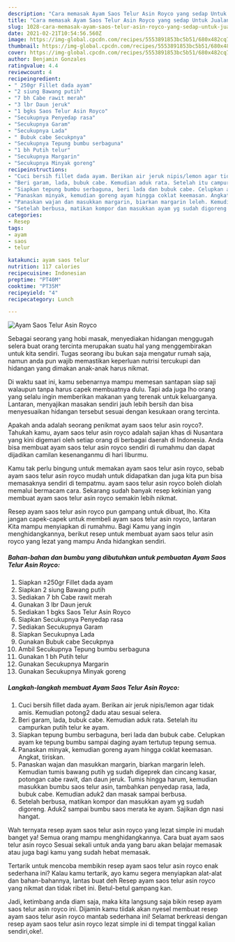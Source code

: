 ```yaml
---
description: "Cara memasak Ayam Saos Telur Asin Royco yang sedap Untuk Jualan"
title: "Cara memasak Ayam Saos Telur Asin Royco yang sedap Untuk Jualan"
slug: 1028-cara-memasak-ayam-saos-telur-asin-royco-yang-sedap-untuk-jualan
date: 2021-02-21T10:54:56.560Z
image: https://img-global.cpcdn.com/recipes/5553891853bc5b51/680x482cq70/ayam-saos-telur-asin-royco-foto-resep-utama.jpg
thumbnail: https://img-global.cpcdn.com/recipes/5553891853bc5b51/680x482cq70/ayam-saos-telur-asin-royco-foto-resep-utama.jpg
cover: https://img-global.cpcdn.com/recipes/5553891853bc5b51/680x482cq70/ayam-saos-telur-asin-royco-foto-resep-utama.jpg
author: Benjamin Gonzales
ratingvalue: 4.4
reviewcount: 4
recipeingredient:
- " 250gr Fillet dada ayam"
- "2 siung Bawang putih"
- "7 bh Cabe rawit merah"
- "3 lbr Daun jeruk"
- "1 bgks Saos Telur Asin Royco"
- "Secukupnya Penyedap rasa"
- "Secukupnya Garam"
- "Secukupnya Lada"
- " Bubuk cabe Secukpnya"
- "Secukupnya Tepung bumbu serbaguna"
- "1 bh Putih telur"
- "Secukupnya Margarin"
- "Secukupnya Minyak goreng"
recipeinstructions:
- "Cuci bersih fillet dada ayam. Berikan air jeruk nipis/lemon agar tidak amis. Kemudian potong2 dadu atau sesuai selera."
- "Beri garam, lada, bubuk cabe. Kemudian aduk rata. Setelah itu campurkan putih telur ke ayam."
- "Siapkan tepung bumbu serbaguna, beri lada dan bubuk cabe. Celupkan ayam ke tepung bumbu sampai daging ayam tertutup tepung semua."
- "Panaskan minyak, kemudian goreng ayam hingga coklat keemasan. Angkat, tiriskan."
- "Panaskan wajan dan masukkan margarin, biarkan margarin leleh. Kemudian tumis bawang putih yg sudah digeprek dan cincang kasar, potongan cabe rawit, dan daun jeruk. Tumis hingga harum, kemudian masukkan bumbu saos telur asin, tambahkan penyedap rasa, lada, bubuk cabe. Kemudian aduk2 dan masak sampai berbusa."
- "Setelah berbusa, matikan kompor dan masukkan ayam yg sudah digoreng. Aduk2 sampai bumbu saos merata ke ayam. Sajikan dgn nasi hangat."
categories:
- Resep
tags:
- ayam
- saos
- telur

katakunci: ayam saos telur 
nutrition: 117 calories
recipecuisine: Indonesian
preptime: "PT40M"
cooktime: "PT35M"
recipeyield: "4"
recipecategory: Lunch

---
```



![Ayam Saos Telur Asin Royco](https://img-global.cpcdn.com/recipes/5553891853bc5b51/680x482cq70/ayam-saos-telur-asin-royco-foto-resep-utama.jpg)

Sebagai seorang yang hobi masak, menyediakan hidangan menggugah selera buat orang tercinta merupakan suatu hal yang menggembirakan untuk kita sendiri. Tugas seorang ibu bukan saja mengatur rumah saja, namun anda pun wajib memastikan keperluan nutrisi tercukupi dan hidangan yang dimakan anak-anak harus nikmat.

Di waktu  saat ini, kamu sebenarnya mampu memesan santapan siap saji walaupun tanpa harus capek membuatnya dulu. Tapi ada juga lho orang yang selalu ingin memberikan makanan yang terenak untuk keluarganya. Lantaran, menyajikan masakan sendiri jauh lebih bersih dan bisa menyesuaikan hidangan tersebut sesuai dengan kesukaan orang tercinta. 



Apakah anda adalah seorang penikmat ayam saos telur asin royco?. Tahukah kamu, ayam saos telur asin royco adalah sajian khas di Nusantara yang kini digemari oleh setiap orang di berbagai daerah di Indonesia. Anda bisa membuat ayam saos telur asin royco sendiri di rumahmu dan dapat dijadikan camilan kesenanganmu di hari liburmu.

Kamu tak perlu bingung untuk memakan ayam saos telur asin royco, sebab ayam saos telur asin royco mudah untuk didapatkan dan juga kita pun bisa memasaknya sendiri di tempatmu. ayam saos telur asin royco boleh diolah memalui bermacam cara. Sekarang sudah banyak resep kekinian yang membuat ayam saos telur asin royco semakin lebih nikmat.

Resep ayam saos telur asin royco pun gampang untuk dibuat, lho. Kita jangan capek-capek untuk membeli ayam saos telur asin royco, lantaran Kita mampu menyiapkan di rumahmu. Bagi Kamu yang ingin menghidangkannya, berikut resep untuk membuat ayam saos telur asin royco yang lezat yang mampu Anda hidangkan sendiri.

<!--inarticleads1-->

##### Bahan-bahan dan bumbu yang dibutuhkan untuk pembuatan Ayam Saos Telur Asin Royco:

1. Siapkan  ±250gr Fillet dada ayam
1. Siapkan 2 siung Bawang putih
1. Sediakan 7 bh Cabe rawit merah
1. Gunakan 3 lbr Daun jeruk
1. Sediakan 1 bgks Saos Telur Asin Royco
1. Siapkan Secukupnya Penyedap rasa
1. Sediakan Secukupnya Garam
1. Siapkan Secukupnya Lada
1. Gunakan  Bubuk cabe Secukpnya
1. Ambil Secukupnya Tepung bumbu serbaguna
1. Gunakan 1 bh Putih telur
1. Gunakan Secukupnya Margarin
1. Gunakan Secukupnya Minyak goreng




<!--inarticleads2-->

##### Langkah-langkah membuat Ayam Saos Telur Asin Royco:

1. Cuci bersih fillet dada ayam. Berikan air jeruk nipis/lemon agar tidak amis. Kemudian potong2 dadu atau sesuai selera.
1. Beri garam, lada, bubuk cabe. Kemudian aduk rata. Setelah itu campurkan putih telur ke ayam.
1. Siapkan tepung bumbu serbaguna, beri lada dan bubuk cabe. Celupkan ayam ke tepung bumbu sampai daging ayam tertutup tepung semua.
1. Panaskan minyak, kemudian goreng ayam hingga coklat keemasan. Angkat, tiriskan.
1. Panaskan wajan dan masukkan margarin, biarkan margarin leleh. Kemudian tumis bawang putih yg sudah digeprek dan cincang kasar, potongan cabe rawit, dan daun jeruk. Tumis hingga harum, kemudian masukkan bumbu saos telur asin, tambahkan penyedap rasa, lada, bubuk cabe. Kemudian aduk2 dan masak sampai berbusa.
1. Setelah berbusa, matikan kompor dan masukkan ayam yg sudah digoreng. Aduk2 sampai bumbu saos merata ke ayam. Sajikan dgn nasi hangat.




Wah ternyata resep ayam saos telur asin royco yang lezat simple ini mudah banget ya! Semua orang mampu menghidangkannya. Cara buat ayam saos telur asin royco Sesuai sekali untuk anda yang baru akan belajar memasak atau juga bagi kamu yang sudah hebat memasak.

Tertarik untuk mencoba membikin resep ayam saos telur asin royco enak sederhana ini? Kalau kamu tertarik, ayo kamu segera menyiapkan alat-alat dan bahan-bahannya, lantas buat deh Resep ayam saos telur asin royco yang nikmat dan tidak ribet ini. Betul-betul gampang kan. 

Jadi, ketimbang anda diam saja, maka kita langsung saja bikin resep ayam saos telur asin royco ini. Dijamin kamu tiidak akan nyesel membuat resep ayam saos telur asin royco mantab sederhana ini! Selamat berkreasi dengan resep ayam saos telur asin royco lezat simple ini di tempat tinggal kalian sendiri,oke!.

